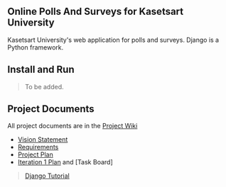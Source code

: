 ## Online Polls And Surveys for Kasetsart University
Kasetsart University's web application for polls and surveys. Django is a Python framework.

## Install and Run
> To be added.

## Project Documents
All project documents are in the [Project Wiki](../../wiki/Home)
+ [Vision Statement](../../wiki/Vision%20Statement)
+ [Requirements](../../wiki/Requirement)
+ [Project Plan](../../wiki/Project%20Plan)
+ [Iteration 1 Plan](../../wiki/Iteration-1-Plan) and [Task Board]

> [Django Tutorial](https://docs.djangoproject.com/en/4.1/intro/tutorial01/)
